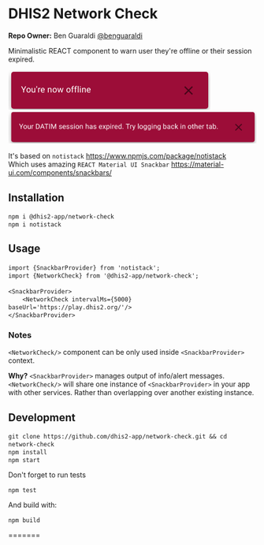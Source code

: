 # DHIS2 Network Check
**Repo Owner:** Ben Guaraldi [@benguaraldi](https://github.com/benguaraldi)

Minimalistic REACT component to warn user they're offline or their session expired.

![you're offline](.github/images/youre-offline.png)
![your session expired](.github/images/expired.png)

It's based on `notistack` https://www.npmjs.com/package/notistack  
Which uses amazing `REACT Material UI Snackbar` https://material-ui.com/components/snackbars/

## Installation

```
npm i @dhis2-app/network-check
npm i notistack
```

## Usage
```
import {SnackbarProvider} from 'notistack';
import {NetworkCheck} from '@dhis2-app/network-check';

<SnackbarProvider>
    <NetworkCheck intervalMs={5000} baseUrl='https://play.dhis2.org/'/>
</SnackbarProvider>
```

### Notes
`<NetworkCheck/>` component can be only used inside `<SnackbarProvider>` context.  

**Why?** `<SnackbarProvider>` manages output of info/alert messages. `<NetworkCheck/>` will share one instance of `<SnackbarProvider>` in your app with other services. Rather than overlapping over another existing instance.

## Development

```
git clone https://github.com/dhis2-app/network-check.git && cd network-check 
npm install
npm start
```

Don't forget to run tests
```
npm test
```

And build with:
```
npm build
```
=======
